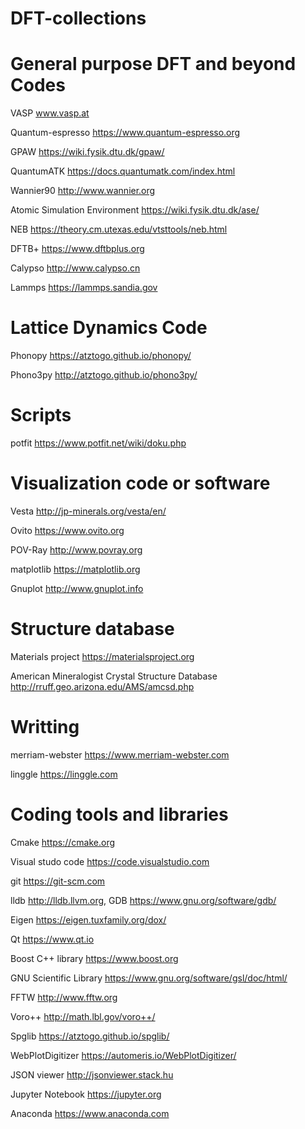 # DFT-collections

# General purpose DFT and beyond Codes
VASP www.vasp.at

Quantum-espresso https://www.quantum-espresso.org

GPAW https://wiki.fysik.dtu.dk/gpaw/

QuantumATK https://docs.quantumatk.com/index.html

Wannier90 http://www.wannier.org

Atomic Simulation Environment https://wiki.fysik.dtu.dk/ase/

NEB https://theory.cm.utexas.edu/vtsttools/neb.html

DFTB+ https://www.dftbplus.org

Calypso http://www.calypso.cn

Lammps https://lammps.sandia.gov



# Lattice Dynamics Code
Phonopy https://atztogo.github.io/phonopy/

Phono3py http://atztogo.github.io/phono3py/


# Scripts
potfit https://www.potfit.net/wiki/doku.php


# Visualization code or software
Vesta http://jp-minerals.org/vesta/en/

Ovito https://www.ovito.org

POV-Ray http://www.povray.org

matplotlib https://matplotlib.org

Gnuplot http://www.gnuplot.info

# Structure database
Materials project https://materialsproject.org

American Mineralogist Crystal Structure Database http://rruff.geo.arizona.edu/AMS/amcsd.php

# Writting
merriam-webster https://www.merriam-webster.com

linggle https://linggle.com


# Coding tools and libraries
Cmake https://cmake.org

Visual studo code https://code.visualstudio.com

git https://git-scm.com

lldb http://lldb.llvm.org,  GDB https://www.gnu.org/software/gdb/

Eigen  https://eigen.tuxfamily.org/dox/

Qt https://www.qt.io

Boost C++ library https://www.boost.org

GNU Scientific Library https://www.gnu.org/software/gsl/doc/html/

FFTW http://www.fftw.org

Voro++ http://math.lbl.gov/voro++/

Spglib https://atztogo.github.io/spglib/

WebPlotDigitizer https://automeris.io/WebPlotDigitizer/

JSON viewer http://jsonviewer.stack.hu

Jupyter Notebook https://jupyter.org

Anaconda https://www.anaconda.com





